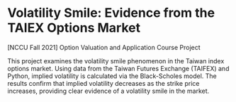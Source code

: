 # Volatility Smile: Evidence from the TAIEX Options Market
[NCCU Fall 2021] Option Valuation and Application Course Project

This project examines the volatility smile phenomenon in the Taiwan index options market. Using data from the Taiwan Futures Exchange (TAIFEX) and Python, implied volatility is calculated via the Black-Scholes model. The results confirm that implied volatility decreases as the strike price increases, providing clear evidence of a volatility smile in the market.
